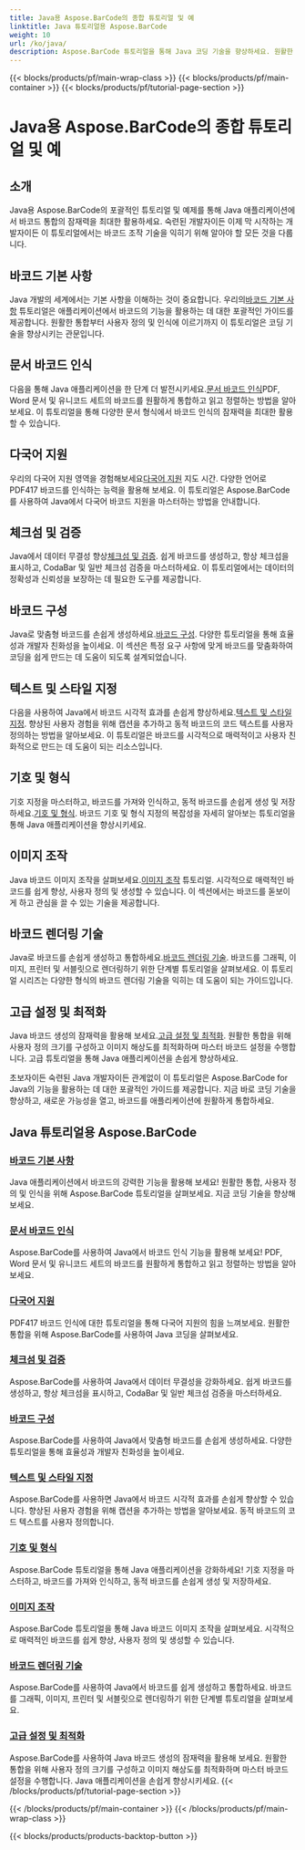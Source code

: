 ```yaml
---
title: Java용 Aspose.BarCode의 종합 튜토리얼 및 예
linktitle: Java 튜토리얼용 Aspose.BarCode
weight: 10
url: /ko/java/
description: Aspose.BarCode 튜토리얼을 통해 Java 코딩 기술을 향상하세요. 원활한 통합, 사용자 정의 및 인식을 잠금 해제하세요. 지금 바코드의 힘을 알아보세요.
---
```


{{< blocks/products/pf/main-wrap-class >}}
{{< blocks/products/pf/main-container >}}
{{< blocks/products/pf/tutorial-page-section >}}

# Java용 Aspose.BarCode의 종합 튜토리얼 및 예

## 소개

Java용 Aspose.BarCode의 포괄적인 튜토리얼 및 예제를 통해 Java 애플리케이션에서 바코드 통합의 잠재력을 최대한 활용하세요. 숙련된 개발자이든 이제 막 시작하는 개발자이든 이 튜토리얼에서는 바코드 조작 기술을 익히기 위해 알아야 할 모든 것을 다룹니다.

## 바코드 기본 사항

 Java 개발의 세계에서는 기본 사항을 이해하는 것이 중요합니다. 우리의[바코드 기본 사항](./barcode-basics/) 튜토리얼은 애플리케이션에서 바코드의 기능을 활용하는 데 대한 포괄적인 가이드를 제공합니다. 원활한 통합부터 사용자 정의 및 인식에 이르기까지 이 튜토리얼은 코딩 기술을 향상시키는 관문입니다.

## 문서 바코드 인식

 다음을 통해 Java 애플리케이션을 한 단계 더 발전시키세요.[문서 바코드 인식](./document-barcode-recognition/)PDF, Word 문서 및 유니코드 세트의 바코드를 원활하게 통합하고 읽고 정렬하는 방법을 알아보세요. 이 튜토리얼을 통해 다양한 문서 형식에서 바코드 인식의 잠재력을 최대한 활용할 수 있습니다.

## 다국어 지원

 우리의 다국어 지원 영역을 경험해보세요[다국어 지원](./multilingual-support/) 지도 시간. 다양한 언어로 PDF417 바코드를 인식하는 능력을 활용해 보세요. 이 튜토리얼은 Aspose.BarCode를 사용하여 Java에서 다국어 바코드 지원을 마스터하는 방법을 안내합니다.

## 체크섬 및 검증

 Java에서 데이터 무결성 향상[체크섬 및 검증](./checksum-and-validation/). 쉽게 바코드를 생성하고, 항상 체크섬을 표시하고, CodaBar 및 일반 체크섬 검증을 마스터하세요. 이 튜토리얼에서는 데이터의 정확성과 신뢰성을 보장하는 데 필요한 도구를 제공합니다.

## 바코드 구성

 Java로 맞춤형 바코드를 손쉽게 생성하세요.[바코드 구성](./barcode-configuration/). 다양한 튜토리얼을 통해 효율성과 개발자 친화성을 높이세요. 이 섹션은 특정 요구 사항에 맞게 바코드를 맞춤화하여 코딩을 쉽게 만드는 데 도움이 되도록 설계되었습니다.

## 텍스트 및 스타일 지정

다음을 사용하여 Java에서 바코드 시각적 효과를 손쉽게 향상하세요.[텍스트 및 스타일 지정](./text-and-styling/). 향상된 사용자 경험을 위해 캡션을 추가하고 동적 바코드의 코드 텍스트를 사용자 정의하는 방법을 알아보세요. 이 튜토리얼은 바코드를 시각적으로 매력적이고 사용자 친화적으로 만드는 데 도움이 되는 리소스입니다.

## 기호 및 형식

 기호 지정을 마스터하고, 바코드를 가져와 인식하고, 동적 바코드를 손쉽게 생성 및 저장하세요.[기호 및 형식](./symbology-and-format/). 바코드 기호 및 형식 지정의 복잡성을 자세히 알아보는 튜토리얼을 통해 Java 애플리케이션을 향상시키세요.

## 이미지 조작

 Java 바코드 이미지 조작을 살펴보세요.[이미지 조작](./image-manipulation/) 튜토리얼. 시각적으로 매력적인 바코드를 쉽게 향상, 사용자 정의 및 생성할 수 있습니다. 이 섹션에서는 바코드를 돋보이게 하고 관심을 끌 수 있는 기술을 제공합니다.

## 바코드 렌더링 기술

 Java로 바코드를 손쉽게 생성하고 통합하세요.[바코드 렌더링 기술](./barcode-rendering-techniques/). 바코드를 그래픽, 이미지, 프린터 및 서블릿으로 렌더링하기 위한 단계별 튜토리얼을 살펴보세요. 이 튜토리얼 시리즈는 다양한 형식의 바코드 렌더링 기술을 익히는 데 도움이 되는 가이드입니다.

## 고급 설정 및 최적화

Java 바코드 생성의 잠재력을 활용해 보세요.[고급 설정 및 최적화](./advanced-settings-and-optimization/). 원활한 통합을 위해 사용자 정의 크기를 구성하고 이미지 해상도를 최적화하며 마스터 바코드 설정을 수행합니다. 고급 튜토리얼을 통해 Java 애플리케이션을 손쉽게 향상하세요.

초보자이든 숙련된 Java 개발자이든 관계없이 이 튜토리얼은 Aspose.BarCode for Java의 기능을 활용하는 데 대한 포괄적인 가이드를 제공합니다. 지금 바로 코딩 기술을 향상하고, 새로운 가능성을 열고, 바코드를 애플리케이션에 원활하게 통합하세요.

##  Java 튜토리얼용 Aspose.BarCode
### [바코드 기본 사항](./barcode-basics/)
Java 애플리케이션에서 바코드의 강력한 기능을 활용해 보세요! 원활한 통합, 사용자 정의 및 인식을 위해 Aspose.BarCode 튜토리얼을 살펴보세요. 지금 코딩 기술을 향상해보세요.
### [문서 바코드 인식](./document-barcode-recognition/)
Aspose.BarCode를 사용하여 Java에서 바코드 인식 기능을 활용해 보세요! PDF, Word 문서 및 유니코드 세트의 바코드를 원활하게 통합하고 읽고 정렬하는 방법을 알아보세요.
### [다국어 지원](./multilingual-support/)
PDF417 바코드 인식에 대한 튜토리얼을 통해 다국어 지원의 힘을 느껴보세요. 원활한 통합을 위해 Aspose.BarCode를 사용하여 Java 코딩을 살펴보세요.
### [체크섬 및 검증](./checksum-and-validation/)
Aspose.BarCode를 사용하여 Java에서 데이터 무결성을 강화하세요. 쉽게 바코드를 생성하고, 항상 체크섬을 표시하고, CodaBar 및 일반 체크섬 검증을 마스터하세요. 
### [바코드 구성](./barcode-configuration/)
Aspose.BarCode를 사용하여 Java에서 맞춤형 바코드를 손쉽게 생성하세요. 다양한 튜토리얼을 통해 효율성과 개발자 친화성을 높이세요.
### [텍스트 및 스타일 지정](./text-and-styling/)
Aspose.BarCode를 사용하면 Java에서 바코드 시각적 효과를 손쉽게 향상할 수 있습니다. 향상된 사용자 경험을 위해 캡션을 추가하는 방법을 알아보세요. 동적 바코드의 코드 텍스트를 사용자 정의합니다.
### [기호 및 형식](./symbology-and-format/)
Aspose.BarCode 튜토리얼을 통해 Java 애플리케이션을 강화하세요! 기호 지정을 마스터하고, 바코드를 가져와 인식하고, 동적 바코드를 손쉽게 생성 및 저장하세요.
### [이미지 조작](./image-manipulation/)
Aspose.BarCode 튜토리얼을 통해 Java 바코드 이미지 조작을 살펴보세요. 시각적으로 매력적인 바코드를 쉽게 향상, 사용자 정의 및 생성할 수 있습니다.
### [바코드 렌더링 기술](./barcode-rendering-techniques/)
Aspose.BarCode를 사용하여 Java에서 바코드를 쉽게 생성하고 통합하세요. 바코드를 그래픽, 이미지, 프린터 및 서블릿으로 렌더링하기 위한 단계별 튜토리얼을 살펴보세요.
### [고급 설정 및 최적화](./advanced-settings-and-optimization/)
Aspose.BarCode를 사용하여 Java 바코드 생성의 잠재력을 활용해 보세요. 원활한 통합을 위해 사용자 정의 크기를 구성하고 이미지 해상도를 최적화하며 마스터 바코드 설정을 수행합니다. Java 애플리케이션을 손쉽게 향상시키세요.
{{< /blocks/products/pf/tutorial-page-section >}}

{{< /blocks/products/pf/main-container >}}
{{< /blocks/products/pf/main-wrap-class >}}

{{< blocks/products/products-backtop-button >}}
